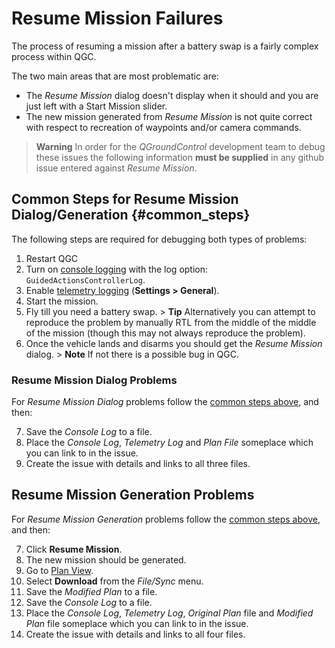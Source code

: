 # Resume Mission Failures

The process of resuming a mission after a battery swap is a fairly complex process within QGC.

The two main areas that are most problematic are:

* The *Resume Mission* dialog doesn't display when it should and you are just left with a Start Mission slider.
* The new mission generated from *Resume Mission* is not quite correct with respect to recreation of waypoints and/or camera commands.

> **Warning** In order for the *QGroundControl* development team to debug these issues the following information **must be supplied** in any github issue entered against *Resume Mission*.

## Common Steps for Resume Mission Dialog/Generation {#common_steps}

The following steps are required for debugging both types of problems:

1. Restart QGC
2. Turn on [console logging](../SettingsView/console_logging.md) with the log option: `GuidedActionsControllerLog`.
3. Enable [telemetry logging](../SettingsView/General.md#miscellaneous) (**Settings > General**).
4. Start the mission.
5. Fly till you need a battery swap. > **Tip** Alternatively you can attempt to reproduce the problem by manually RTL from the middle of the middle of the mission (though this may not always reproduce the problem).
6. Once the vehicle lands and disarms you should get the *Resume Mission* dialog. > **Note** If not there is a possible bug in QGC.

### Resume Mission Dialog Problems

For *Resume Mission Dialog* problems follow the [common steps above](#common_steps), and then:

7. Save the *Console Log* to a file.
8. Place the *Console Log*, *Telemetry Log* and *Plan File* someplace which you can link to in the issue.
9. Create the issue with details and links to all three files.

## Resume Mission Generation Problems

For *Resume Mission Generation* problems follow the [common steps above](#common_steps), and then:

7. Click **Resume Mission**.
8. The new mission should be generated.
9. Go to [Plan View](../PlanView/PlanView.md).
10. Select **Download** from the *File/Sync* menu.
11. Save the *Modified Plan* to a file.
12. Save the *Console Log* to a file.
13. Place the *Console Log*, *Telemetry Log*, *Original Plan* file and *Modified Plan* file someplace which you can link to in the issue.
14. Create the issue with details and links to all four files.